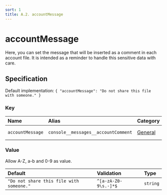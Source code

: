 ```yaml
---
sort: 1
title: A.2. accountMessage
---
```


# accountMessage

Here, you can set the message that will be inserted as a comment in each account file. It is intended as a reminder to handle this sensitive data with care.


## Specification

Default implementation: ```{ "accountMessage": "Do not share this file with someone." }```

### Key

| **Name** | **Alias** | **Category** | **Methods** |  
|:--|:--|:--|:--|
| ```accountMessage``` | ```console__messages__accountComment``` | [General](../options/#general) | [setEnvironment](../features/setEnvironment.html#options), [deployContract](../features/deployContract.html#options) |

### Value

Allow A-Z, a-b and 0-9 as value.

| **Default** | **Validation** | **Type** |
|:--|:--|:--|
| ```"Do not share this file with someone."``` | ```^[a-zA-Z0-9\s.-]*$``` | ```string``` |

